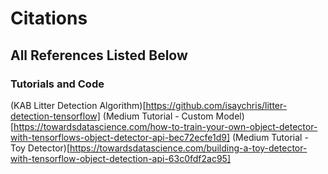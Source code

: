 # Citations

## All References Listed Below

### Tutorials and Code

(KAB Litter Detection Algorithm)[https://github.com/isaychris/litter-detection-tensorflow]
(Medium Tutorial - Custom Model)[https://towardsdatascience.com/how-to-train-your-own-object-detector-with-tensorflows-object-detector-api-bec72ecfe1d9]
(Medium Tutorial - Toy Detector)[https://towardsdatascience.com/building-a-toy-detector-with-tensorflow-object-detection-api-63c0fdf2ac95]
